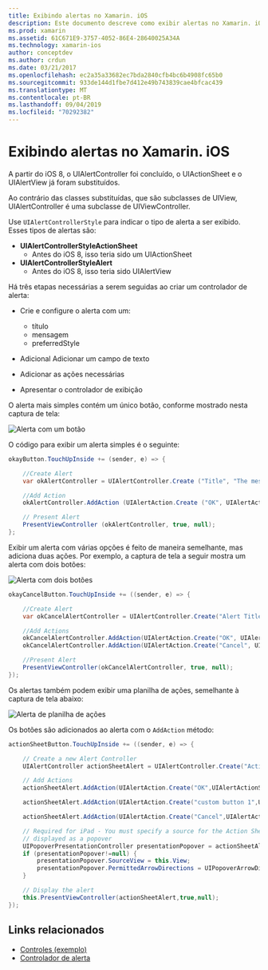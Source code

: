 ```yaml
---
title: Exibindo alertas no Xamarin. iOS
description: Este documento descreve como exibir alertas no Xamarin. iOS usando as APIs UIAlertController introduzidas no iOS 8.
ms.prod: xamarin
ms.assetid: 61C671E9-3757-4052-86E4-28640025A34A
ms.technology: xamarin-ios
author: conceptdev
ms.author: crdun
ms.date: 03/21/2017
ms.openlocfilehash: ec2a35a33682ec7bda2840cfb4bc6b4908fc65b0
ms.sourcegitcommit: 933de144d1fbe7d412e49b743839cae4bfcac439
ms.translationtype: MT
ms.contentlocale: pt-BR
ms.lasthandoff: 09/04/2019
ms.locfileid: "70292382"
---
```

# <a name="displaying-alerts-in-xamarinios"></a>Exibindo alertas no Xamarin. iOS

A partir do iOS 8, o UIAlertController foi concluído, o UIActionSheet e o UIAlertView já foram substituídos.

Ao contrário das classes substituídas, que são subclasses de UIView, UIAlertController é uma subclasse de UIViewController.

Use `UIAlertControllerStyle` para indicar o tipo de alerta a ser exibido. Esses tipos de alertas são:

- **UIAlertControllerStyleActionSheet**
  - Antes do iOS 8, isso teria sido um UIActionSheet
- **UIAlertControllerStyleAlert**
  - Antes do iOS 8, isso teria sido UIAlertView 

Há três etapas necessárias a serem seguidas ao criar um controlador de alerta:

- Crie e configure o alerta com um:
  - título
  - mensagem
  - preferredStyle

- Adicional Adicionar um campo de texto
- Adicionar as ações necessárias
- Apresentar o controlador de exibição

O alerta mais simples contém um único botão, conforme mostrado nesta captura de tela:

 ![Alerta com um botão](alerts-images/alert1.png)

O código para exibir um alerta simples é o seguinte:

```csharp
okayButton.TouchUpInside += (sender, e) => {

    //Create Alert
    var okAlertController = UIAlertController.Create ("Title", "The message", UIAlertControllerStyle.Alert);

    //Add Action
    okAlertController.AddAction (UIAlertAction.Create ("OK", UIAlertActionStyle.Default, null));

    // Present Alert
    PresentViewController (okAlertController, true, null);
};
```

Exibir um alerta com várias opções é feito de maneira semelhante, mas adiciona duas ações. Por exemplo, a captura de tela a seguir mostra um alerta com dois botões:

 ![Alerta com dois botões](alerts-images/alert2.png)

```csharp
okayCancelButton.TouchUpInside += ((sender, e) => {

    //Create Alert
    var okCancelAlertController = UIAlertController.Create("Alert Title", "Choose from two buttons", UIAlertControllerStyle.Alert);

    //Add Actions
    okCancelAlertController.AddAction(UIAlertAction.Create("OK", UIAlertActionStyle.Default, alert => Console.WriteLine ("Okay was clicked")));
    okCancelAlertController.AddAction(UIAlertAction.Create("Cancel", UIAlertActionStyle.Cancel, alert => Console.WriteLine ("Cancel was clicked")));

    //Present Alert
    PresentViewController(okCancelAlertController, true, null);
});
```

Os alertas também podem exibir uma planilha de ações, semelhante à captura de tela abaixo:

 ![Alerta de planilha de ações](alerts-images/alert3.png)

Os botões são adicionados ao alerta com o `AddAction` método:

```csharp
actionSheetButton.TouchUpInside += ((sender, e) => {

    // Create a new Alert Controller
    UIAlertController actionSheetAlert = UIAlertController.Create("Action Sheet", "Select an item from below", UIAlertControllerStyle.ActionSheet);

    // Add Actions
    actionSheetAlert.AddAction(UIAlertAction.Create("OK",UIAlertActionStyle.Default, (action) => Console.WriteLine ("Item One pressed.")));

    actionSheetAlert.AddAction(UIAlertAction.Create("custom button 1",UIAlertActionStyle.Default, (action) => Console.WriteLine ("Item Two pressed.")));

    actionSheetAlert.AddAction(UIAlertAction.Create("Cancel",UIAlertActionStyle.Cancel, (action) => Console.WriteLine ("Cancel button pressed.")));

    // Required for iPad - You must specify a source for the Action Sheet since it is
    // displayed as a popover
    UIPopoverPresentationController presentationPopover = actionSheetAlert.PopoverPresentationController;
    if (presentationPopover!=null) {
        presentationPopover.SourceView = this.View;
        presentationPopover.PermittedArrowDirections = UIPopoverArrowDirection.Up;
    }

    // Display the alert
    this.PresentViewController(actionSheetAlert,true,null);
});
```

## <a name="related-links"></a>Links relacionados

- [Controles (exemplo)](https://docs.microsoft.com/samples/xamarin/ios-samples/controls)
- [Controlador de alerta](https://github.com/xamarin/recipes/tree/master/Recipes/ios/standard_controls/alertcontroller)
